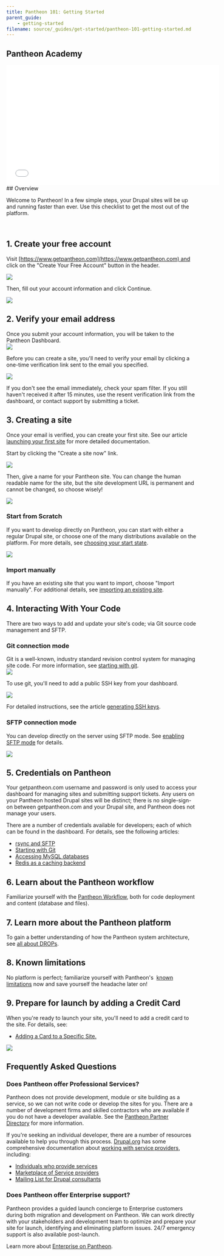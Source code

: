 ```yaml
---
title: Pantheon 101: Getting Started
parent_guide:
    - getting-started
filename: source/_guides/get-started/pantheon-101-getting-started.md
---
```


## Pantheon Academy
<iframe allowfullscreen="" frameborder="0" height="315" src="//www.youtube.com/embed/UZgMQ7DIxo8" width="560"></iframe>
## Overview
Welcome to Pantheon! In a few simple steps, your Drupal sites will be up and running faster than ever. Use this checklist to get the most out of the platform.

 

## 1. Create your free account

Visit [https://www.getpantheon.com](https://www.getpantheon.com) and click on the "Create Your Free Account" button in the header.

 ![](https://pantheon-systems.desk.com/customer/portal/attachments/179991)

Then, fill out your account information and click Continue.

![](https://pantheon-systems.desk.com/customer/portal/attachments/214016)

## 2. Verify your email address

Once you submit your account information, you will be taken to the Pantheon Dashboard.  
 ![](https://pantheon-systems.desk.com/customer/portal/attachments/180002)  
Before you can create a site, you'll need to verify your email by clicking a one-time verification link sent to the email you specified.  


 ![](https://pantheon-systems.desk.com/customer/portal/attachments/180004)

If you don't see the email immediately, check your spam filter. If you still haven't received it after 15 minutes, use the resent verification link from the dashboard, or contact support by submitting a ticket.

## 3. Creating a site

Once your email is verified, you can create your first site. See our article  [launching your first site](/documentation/getting-started/creating-your-first-site/) for more detailed documentation.  


Start by clicking the "Create a site now" link.  


 ![](https://pantheon-systems.desk.com/customer/portal/attachments/180010)

Then, give a name for your Pantheon site. You can change the human readable name for the site, but the site development URL is permanent and cannot be changed, so choose wisely!

![](https://pantheon-systems.desk.com/customer/portal/attachments/180013)

### Start from Scratch

If you want to develop directly on Pantheon, you can start with either a regular Drupal site, or choose one of the many distributions available on the platform. For more details, see [choosing your start state](/documentation/getting-started/choosing-your-start-state/-choosing-your-start-state#starting-with-a-Drupal-product).

![](https://pantheon-systems.desk.com/customer/portal/attachments/180017)

### Import manually

If you have an existing site that you want to import, choose "Import manually". For additional details, see [importing an existing site](/documentation/advanced-topics/importing-an-existing-drupal-site-to-pantheon/-importing-an-existing-site).

## 4. Interacting With Your Code

There are two ways to add and update your site's code; via Git source code management and SFTP.

### Git connection mode

Git is a well-known, industry standard revision control system for managing site code. For more information, see [starting with git](/documentation/getting-started/starting-with-git/-starting-with-git).  
 ![](https://pantheon-systems.desk.com/customer/portal/attachments/180025)  
To use git, you'll need to add a public SSH key from your dashboard.  


 ![](https://pantheon-systems.desk.com/customer/portal/attachments/180030)  


For detailed instructions, see the article [generating SSH keys](/documentation/howto/generating-ssh-keys/).

### SFTP connection mode
You can develop directly on the server using SFTP mode. See [enabling SFTP mode](/documentation/getting-started/developing-on-pantheon-directly-with-sftp-mode/) for details.

![](https://pantheon-systems.desk.com/customer/portal/attachments/180036)

## 5. Credentials on Pantheon

Your getpantheon.com username and password is only used to access your dashboard for managing sites and submitting support tickets. Any users on your Pantheon hosted Drupal sites will be distinct; there is no single-sign-on between getpantheon.com and your Drupal site, and Pantheon does not manage your users.  


There are a number of credentials available for developers; each of which can be found in the dashboard. For details, see the following articles:

- [rsync and SFTP](/documentation/advanced-topics/rsync-and-sftp/-rsync-and-sftp)
- [Starting with Git](/documentation/getting-started/starting-with-git/)
- [Accessing MySQL databases](/documentation/advanced-topics/accessing-mysql-databases/)
- [Redis as a caching backend](/documentation/howto/redis-as-a-caching-backend/-redis)

## 6. Learn about the Pantheon workflow

Familiarize yourself with the [Pantheon Workflow](/documentation/howto/using-the-pantheon-workflow/), both for code deployment and content (database and files).

## 7. Learn more about the Pantheon platform

To gain a better understanding of how the Pantheon system architecture, see [all about DROPs](/documentation/advanced-topics/all-about-application-containers/).

## 8. Known limitations

No platform is perfect; familiarize yourself with Pantheon's  [known limitations](/documentation/running-drupal/known-limitations/-known-limitations) now and save yourself the headache later on!

## 9. Prepare for launch by adding a Credit Card

When you're ready to launch your site, you'll need to add a credit card to the site. For details, see:

- [Adding a Card to a Specific Site.](/documentation/howto/add-a-credit-card-to-a-site/-add-a-credit-card-to-a-site)

![](https://pantheon-systems.desk.com/customer/portal/attachments/180046)

## Frequently Asked Questions

### Does Pantheon offer Professional Services?

Pantheon does not provide development, module or site building as a service, so we can not write code or develop the sites for you. There are a number of development firms and skilled contractors who are available if you do not have a developer available. See the [Pantheon Partner Directory](https://www.getpantheon.com/partners) for more information.

If you're seeking an individual developer, there are a number of resources available to help you through this process. [Drupal.org](http://drupal.org/) has some comprehensive documentation about [working with service providers](http://drupal.org/node/51169), including:

- [Individuals who provide services](http://drupal.org/profile/profile_drupal_services)
- [Marketplace of Service providers](http://drupal.org/drupal-services)
- [Mailing List for Drupal consultants](http://lists.drupal.org/mailman/listinfo/consulting)

### Does Pantheon offer Enterprise support?

Pantheon provides a guided launch concierge to Enterprise customers during both migration and development on Pantheon. We can work directly with your stakeholders and development team to optimize and prepare your site for launch, identifying and eliminating platform issues. 24/7 emergency support is also available post-launch.

Learn more about [Enterprise on Pantheon](https://www.getpantheon.com/enterprise).

